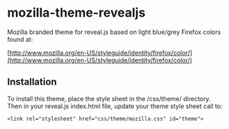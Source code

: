 mozilla-theme-revealjs
======================

Mozilla branded theme for reveal.js based on light blue/grey Firefox colors found at:

  [http://www.mozilla.org/en-US/styleguide/identity/firefox/color/](http://www.mozilla.org/en-US/styleguide/identity/firefox/color/)


Installation
------------

To install this theme, place the style sheet in the <revealjs>/css/theme/ directory. Then in your reveal.js index.html file, update your theme style sheet call to:

    <link rel="stylesheet" href="css/theme/mozilla.css" id="theme">
